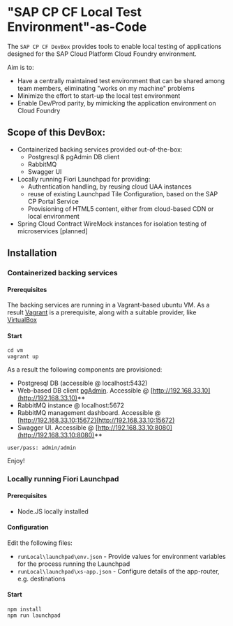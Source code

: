 # "SAP CP CF Local Test Environment"-as-Code

The `SAP CP CF DevBox` provides tools to enable local testing of applications designed for the SAP Cloud Platform Cloud Foundry environment.

Aim is to: 
* Have a centrally maintained test environment that can be shared among team members, eliminating "works on my machine" problems
* Minimize the effort to start-up the local test environment
* Enable Dev/Prod parity, by mimicking the application environment on Cloud Foundry

## Scope of this DevBox:
* Containerized backing services provided out-of-the-box:
  * Postgresql & pgAdmin DB client
  * RabbitMQ
  * Swagger UI
* Locally running Fiori Launchpad for providing:
  * Authentication handling, by reusing cloud UAA instances
  * reuse of existing Launchpad Tile Configuration, based on the SAP CP Portal Service
  * Provisioning of HTML5 content, either from cloud-based CDN or local environment
* Spring Cloud Contract WireMock instances for isolation testing of microservices [planned]
  
## Installation

### Containerized backing services

#### Prerequisites
The backing services are running in a Vagrant-based ubuntu VM. As a result [Vagrant](https://www.vagrantup.com) is a prerequisite, along with a suitable provider, like [VirtualBox](https://www.virtualbox.org)

#### Start
```
cd vm
vagrant up
```

As a result the following components are provisioned:
* Postgresql DB (accessible @ localhost:5432)
* Web-based DB client [pgAdmin](https://www.pgadmin.org/). Accessible @ [http://192.168.33.10](http://192.168.33.10)**
* RabbitMQ instance @ localhost:5672  
* RabbitMQ management dashboard. Accessible @ [http://192.168.33.10:15672](http://192.168.33.10:15672)
* Swagger UI. Accessible @ [http://192.168.33.10:8080](http://192.168.33.10:8080)**

`user/pass: admin/admin`

Enjoy!

### Locally running Fiori Launchpad

#### Prerequisites
* Node.JS locally installed

#### Configuration
Edit the following files:
* `runLocal\launchpad\env.json` - Provide values for environment variables for the process running the Launchpad
* `runLocal\launchpad\xs-app.json` - Configure details of the app-router, e.g. destinations

#### Start
```
npm install
npm run launchpad
```
